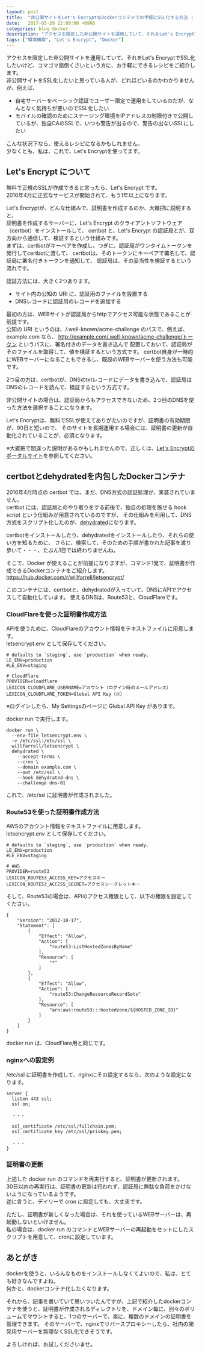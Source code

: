 ```yaml
---
layout: post
title:  "非公開サイトをLet's EncryptなDockerコンテナでお手軽にSSL化する方法 | 開発環境のスピード構築のために"
date:   2017-05-29 22:00:00 +0900
categories: blog docker
description: "アクセスを限定した非公開サイトを運用していて、それをLet's EncryptでSSL化したいけど、コマゴマ面倒くさいという方に、お手軽にできるレシピをご紹介します。"
tags: ["環境構築", "Let's Encrypt", "Docker"]
---
```


アクセスを限定した非公開サイトを運用していて、それをLet's EncryptでSSL化したいけど、コマゴマ面倒くさいという方に、お手軽にできるレシピをご紹介します。  
非公開サイトをSSL化したいと思っている人が、どれほどいるのかわかりませんが、例えば、  
* 自宅サーバーをベーシック認証でユーザー限定で運用をしているのだが、なんとなく気持ちが悪いのでSSL化したい  
* モバイルの確認のためにステージング環境をIPアドレスの制限付きで公開しているが、独自CAのSSLで、いつも警告が出るので、警告の出ないSSLにしたい  

こんな状況下なら、使えるレシピになるかもしれません。  
少なくとも、私は、これで、Let's Encryptを使ってます。  

## Let's Encrypt について

無料で正規のSSLが作成できると言ったら、Let's Encrypt です。  
2016年4月に正式なサービスが開始されて、もう1年以上になります。  

Let's Encryptが、どんな仕組みで、証明書を作成するのか、大雑把に説明すると、  
証明書を作成するサーバーに、Let's Encrypt のクライアントソフトウェア（certbot）をインストールして、
certbot と、Let's Encrypt の認証局とが、双方向から通信して、検証するという仕組みです。  
まずは、certbotがキーペアを作成し、つぎに、認証局がワンタイムトークンを発行してcertbotに渡して、
certbotは、そのトークンにキーペアで署名して、認証局に署名付きトークンを通知して、
認証局は、その妥当性を検証するという流れです。

認証方法には、大きく2つあります。
* サイト内の公知の URI に、認証用のファイルを設置する  
* DNSレコードに認証用のレコードを追加する  

最初の方は、WEBサイトが認証局からhttpでアクセス可能な状態であることが前提です。  
公知の URI というのは、/.well-known/acme-challenge のパスで、例えば、example.com なら、
http://example.com/.well-known/acme-challenge/トークン というパスに、署名付きのデータを書き込んで
配置しておいて、認証局がそのファイルを取得して、値を検証するという方式です。
certbot自身が一時的にWEBサーバーになることもできるし、既設のWEBサーバーを使う方法も可能です。

2つ目の方は、certbotが、DNSのtxtレコードにデータを書き込んで、認証局はDNSのレコードを読んで、検証するという方式です。

非公開サイトの場合は、認証局からもアクセスできないため、2つ目のDNSを使った方法を選択することになります。

Let's Encryptは、無料でSSLが使えてありがたいのですが、証明書の有効期限が、90日と短いので、
そのサイトを長期運用する場合には、証明書の更新が自動化されていることが、必須となります。

※大雑把で間違った説明があるかもしれませんので、正しくは、[Let's Encryptのポータルサイト](https://letsencrypt.jp/)を参照してください。

## certbotとdehydratedを内包したDockerコンテナ

2016年4月時点の certbot では、まだ、DNS方式の認証処理が、実装されていません。  
certbot には、認証局とのやり取りをする前後で、独自の処理を施せる  hook script という仕組みが用意されているのですが、
その仕組みを利用して、DNS方式をスクリプト化したのが、[dehydrated](https://github.com/lukas2511/dehydrated)になります。

certbotをインストールしたり、dehydratedをインストールしたり、それらの使い方を知るために、
さらに、検索して、そのための手順が書かれた記事を渡り歩いて・・・、たぶん1日では終わりませんね。

そこで、Docker が使えることが前提になりますが、コマンド1発で、証明書が作成できるDockerコンテナをご紹介します。
<https://hub.docker.com/r/willfarrell/letsencrypt/>

このコンテナには、certbotと、dehydratedが入っていて、DNSにAPIでアクセスして自動化しています。
使えるDNSは、Route53と、CloudFlareです。

### CloudFlareを使った証明書作成方法

APIを使うために、CloudFlareのアカウント情報をテキストファイルに用意します。  
letsencrypt.env として保存してください。
```
# defaults to `staging`, use `production` when ready.
LE_ENV=production
#LE_ENV=staging

# CloudFlare
PROVIDER=cloudflare
LEXICON_CLOUDFLARE_USERNAME=アカウント（ログイン時のメールアドレス）
LEXICON_CLOUDFLARE_TOKEN=Global API Key（※）
```
※ログインしたら、My Settingsのページに Global API Key があります。

docker run で実行します。
```
docker run \
  --env-file letsencrypt.env \
  -v /etc/ssl:/etc/ssl \
  willfarrell/letsencrypt \
  dehydrated \
    --accept-terms \
    --cron \
    --domain example.com \
    --out /etc/ssl \
    --hook dehydrated-dns \
    --challenge dns-01
```
これで、/etc/ssl に証明書が作成されました。

### Route53を使った証明書作成方法

AWSのアカウント情報をテキストファイルに用意します。  
letsencrypt.env として保存してください。
```
# defaults to `staging`, use `production` when ready.
LE_ENV=production
#LE_ENV=staging

# AWS
PROVIDER=route53
LEXICON_ROUTE53_ACCESS_KEY=アクセスキー
LEXICON_ROUTE53_ACCESS_SECRET=アクセスシークレットキー
```
そして、Route53の場合は、APIのアクセス権限として、以下の権限を設定してください。
```
{
    "Version": "2012-10-17",
    "Statement": [
        {
            "Effect": "Allow",
            "Action": [
                "route53:ListHostedZonesByName"
            ],
            "Resource": [
                "*"
            ]
        },
        {
            "Effect": "Allow",
            "Action": [
                "route53:ChangeResourceRecordSets"
            ],
            "Resource": [
                "arn:aws:route53:::hostedzone/${HOSTED_ZONE_ID}"
            ]
        }
    ]
}
```

docker run は、CloudFlare用と同じです。

### nginxへの設定例

/etc/ssl に証明書を作成して、nginxにその設定するなら、次のような設定になります。
```
server {
  listen 443 ssl;
  ssl on;

  ・・・

  ssl_certificate /etc/ssl/fullchain.pem;
  ssl_certificate_key /etc/ssl/privkey.pem;

  ・・・
}
```

### 証明書の更新

上述した docker run のコマンドを再実行すると、証明書が更新されます。  
30日以内の再実行は、証明書の更新は行われず、認証局に無駄な負荷をかけないようになっているようです。  
逆に言うと、デイリーで cron に設定しても、大丈夫です。

ただし、証明書が新しくなった場合は、それを使っているWEBサーバーは、再起動しないといけません。  
私の場合は、docker run のコマンドとWEBサーバーの再起動をセットにしたスクリプトを用意して、cronに設定しています。


## あとがき

dockerを使うと、いろんなものをインストールしなくてよいので、私は、とても好きなんですよね。  
何かと、dockerコンテナ化したくなります。  

それから、記事を書いていて思いついたんですが、上記で紹介したdockerコンテナを使うと、証明書が作成されるディレクトリを、ドメイン毎に、別々のボリュームでマウントすると、1つのサーバーで、楽に、複数のドメインの証明書を管理できます。
そのサーバーで、nginxでリバースプロキシーしたら、社内の開発用サーバーを無理なくSSL化できそうです。

よろしければ、お試しくださいませ。
